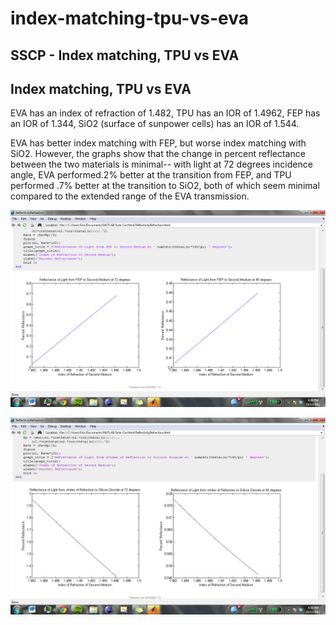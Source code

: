 # index-matching-tpu-vs-eva

## SSCP - Index matching, TPU vs EVA

## Index matching, TPU vs EVA

EVA has an index of refraction of 1.482, TPU has an IOR of 1.4962, FEP has an IOR of 1.344, SiO2 (surface of sunpower cells) has an IOR of 1.544.&#x20;

EVA has better index matching with FEP, but worse index matching with SiO2. However, the graphs show that the change in percent reflectance between the two materials is minimal-- with light at 72 degrees incidence angle, EVA performed.2% better at the transition from FEP, and TPU performed .7% better at the transition to SiO2, both of which seem minimal compared to the extended range of the EVA transmission.

![](../../../../../assets/image_115d67977a.png)

![](../../../../../assets/image_91b37aa1bc.jpg)
